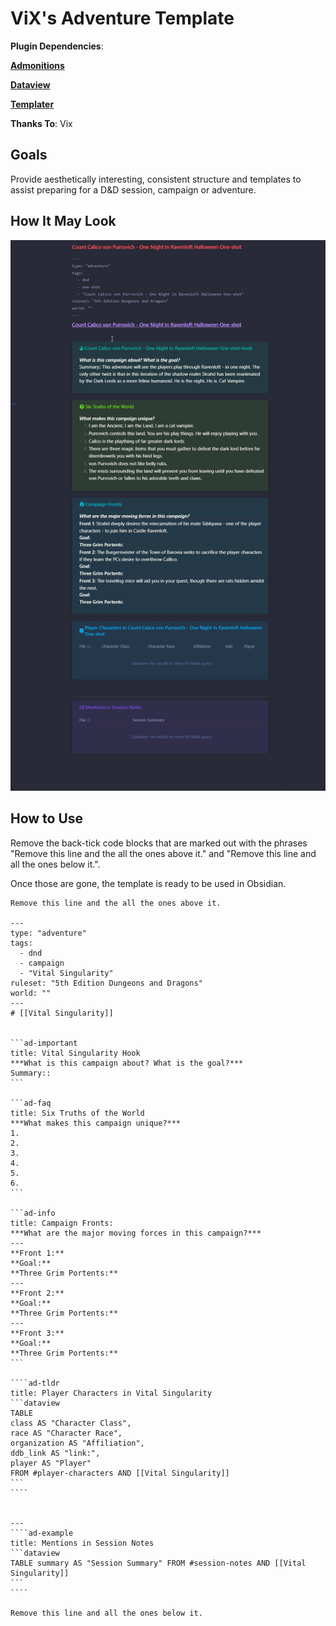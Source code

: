 # ViX's Adventure Template

__Plugin Dependencies__:

[__Admonitions__](https://github.com/valentine195/obsidian-admonition)

[__Dataview__](https://github.com/blacksmithgu/obsidian-dataview)

[__Templater__](https://github.com/SilentVoid13/Templater)

__Thanks To__: Vix

## Goals

Provide aesthetically interesting, consistent structure and templates to assist preparing for a D&D session, campaign or adventure.

## How It May Look

![Adventure Page](_attachments/Vix_Adventure.png)

## How to Use

Remove the back-tick code blocks that are marked out with the phrases "Remove this line and the all the ones above it." and "Remove this line and all the ones below it.".

Once those are gone, the template is ready to be used in Obsidian.

`````
Remove this line and the all the ones above it.

---
type: "adventure"
tags:
  - dnd
  - campaign
  - "Vital Singularity"
ruleset: "5th Edition Dungeons and Dragons"
world: ""
---
# [[Vital Singularity]]


```ad-important
title: Vital Singularity Hook
***What is this campaign about? What is the goal?***
Summary:: 
```

```ad-faq
title: Six Truths of the World
***What makes this campaign unique?***
1.
2.
3.
4.
5.
6.
```

```ad-info
title: Campaign Fronts:
***What are the major moving forces in this campaign?***
---
**Front 1:**
**Goal:**
**Three Grim Portents:**
---
**Front 2:**
**Goal:**
**Three Grim Portents:**
---
**Front 3:**
**Goal:**
**Three Grim Portents:**
```

````ad-tldr
title: Player Characters in Vital Singularity
```dataview
TABLE
class AS "Character Class",
race AS "Character Race",
organization AS "Affiliation",
ddb_link AS "link:",
player AS "Player"
FROM #player-characters AND [[Vital Singularity]]
```
````


---
````ad-example
title: Mentions in Session Notes
```dataview
TABLE summary AS "Session Summary" FROM #session-notes AND [[Vital Singularity]]
```
````

Remove this line and all the ones below it.
`````
